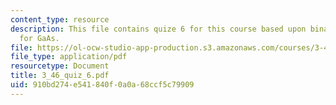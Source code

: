 ```yaml
---
content_type: resource
description: This file contains quize 6 for this course based upon binary phase diagram
  for GaAs.
file: https://ol-ocw-studio-app-production.s3.amazonaws.com/courses/3-46-photonic-materials-and-devices-spring-2006/910bd274e541840f0a0a68ccf5c79909_3_46_quiz_6.pdf
file_type: application/pdf
resourcetype: Document
title: 3_46_quiz_6.pdf
uid: 910bd274-e541-840f-0a0a-68ccf5c79909
---
```

